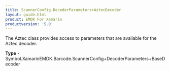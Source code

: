 ```yaml
---
title: ScannerConfig.DecoderParameters+AztecDecoder
layout: guide.html
product: EMDK For Xamarin 
productversion: '5.0' 
---
```

The Aztec class provides access to parameters that are available for the Aztec decoder.

**Type** - Symbol.XamarinEMDK.Barcode.ScannerConfig+DecoderParameters+BaseDecoder

